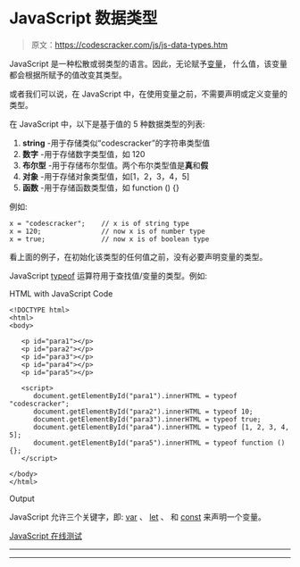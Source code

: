 # JavaScript 数据类型

> 原文：<https://codescracker.com/js/js-data-types.htm>

JavaScript 是一种松散或弱类型的语言。因此，无论赋予[变量](/js/js-variables.htm)， 什么值，该变量都会根据所赋予的值改变其类型。

或者我们可以说，在 JavaScript 中，在使用变量之前，不需要声明或定义变量的类型。

在 JavaScript 中，以下是基于值的 5 种数据类型的列表:

1.  **string** -用于存储类似“codescracker”的字符串类型值
2.  **数字** -用于存储数字类型值，如 120
3.  **布尔型** -用于存储布尔型值。两个布尔类型值是**真**和**假**
4.  **对象** -用于存储对象类型值，如[1，2，3，4，5]
5.  **函数** -用于存储函数类型值，如 function () {}

例如:

```
x = "codescracker";    // x is of string type
x = 120;               // now x is of number type
x = true;              // now x is of boolean type
```

看上面的例子，在初始化该类型的任何值之前，没有必要声明变量的类型。

JavaScript [typeof](/js/js-typeof.htm) 运算符用于查找值/变量的类型。例如:

HTML with JavaScript Code

```
<!DOCTYPE html>
<html>
<body>

   <p id="para1"></p>
   <p id="para2"></p>
   <p id="para3"></p>
   <p id="para4"></p>
   <p id="para5"></p>

   <script>
      document.getElementById("para1").innerHTML = typeof "codescracker";
      document.getElementById("para2").innerHTML = typeof 10;
      document.getElementById("para3").innerHTML = typeof true;
      document.getElementById("para4").innerHTML = typeof [1, 2, 3, 4, 5];
      document.getElementById("para5").innerHTML = typeof function () {};
   </script>

</body>
</html>
```

Output

JavaScript 允许三个关键字，即: [var](/js/js-var.htm) 、 [let](/js/js-let.htm) 、 和 [const](/js/js-const.htm) 来声明一个变量。

[JavaScript 在线测试](/exam/showtest.php?subid=6)

* * *

* * *
